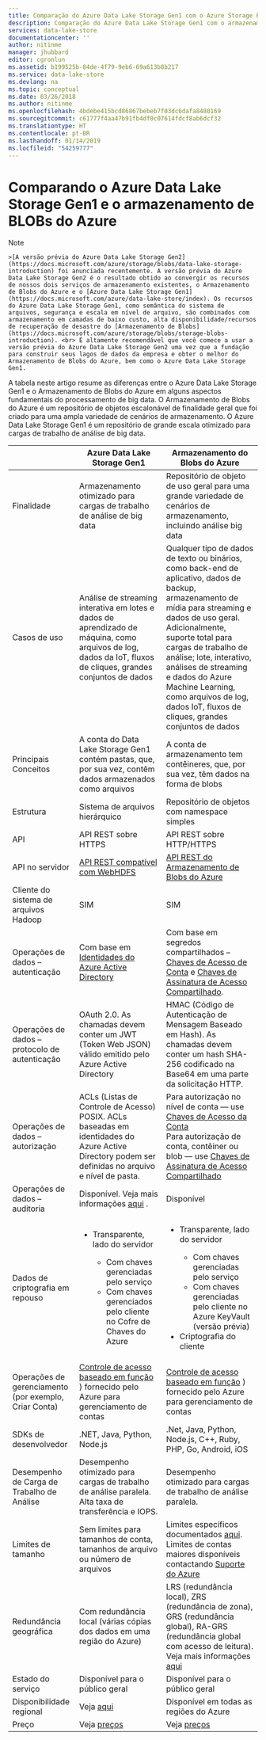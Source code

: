 ```yaml
---
title: Comparação do Azure Data Lake Storage Gen1 com o Azure Storage Blob | Microsoft Docs
description: Comparação do Azure Data Lake Storage Gen1 com o armazenamento de Azure Storage Blob
services: data-lake-store
documentationcenter: ''
author: nitinme
manager: jhubbard
editor: cgronlun
ms.assetid: b199525b-84de-4f79-9eb6-69a613b8b217
ms.service: data-lake-store
ms.devlang: na
ms.topic: conceptual
ms.date: 03/26/2018
ms.author: nitinme
ms.openlocfilehash: 4bdebe415bcd86867bebeb7f03dc6dafa8480169
ms.sourcegitcommit: c61777f4aa47b91fb4df0c07614fdcf8ab6dcf32
ms.translationtype: HT
ms.contentlocale: pt-BR
ms.lasthandoff: 01/14/2019
ms.locfileid: "54259777"
---
```

# <a name="comparing-azure-data-lake-storage-gen1-and-azure-blob-storage"></a>Comparando o Azure Data Lake Storage Gen1 e o armazenamento de BLOBs do Azure
  >[!NOTE] 
    >[A versão prévia do Azure Data Lake Storage Gen2](https://docs.microsoft.com/azure/storage/blobs/data-lake-storage-introduction) foi anunciada recentemente. A versão prévia do Azure Data Lake Storage Gen2 é o resultado obtido ao convergir os recursos de nossos dois serviços de armazenamento existentes, o Armazenamento de Blobs do Azure e o [Azure Data Lake Storage Gen1](https://docs.microsoft.com/azure/data-lake-store/index). Os recursos do Azure Data Lake Storage Gen1, como semântica do sistema de arquivos, segurança e escala em nível de arquivo, são combinados com armazenamento em camadas de baixo custo, alta disponibilidade/recursos de recuperação de desastre do [Armazenamento de Blobs](https://docs.microsoft.com/azure/storage/blobs/storage-blobs-introduction). <br> É altamente recomendável que você comece a usar a versão prévia do Azure Data Lake Storage Gen2 uma vez que a fundação para construir seus lagos de dados da empresa e obter o melhor do Armazenamento de Blobs do Azure, bem como o Azure Data Lake Storage Gen1.

A tabela neste artigo resume as diferenças entre o Azure Data Lake Storage Gen1 e o Armazenamento de Blobs do Azure em alguns aspectos fundamentais do processamento de big data. O Armazenamento de Blobs do Azure é um repositório de objetos escalonável de finalidade geral que foi criado para uma ampla variedade de cenários de armazenamento. O Azure Data Lake Storage Gen1 é um repositório de grande escala otimizado para cargas de trabalho de análise de big data.





|  | Azure Data Lake Storage Gen1 | Armazenamento do Blobs do Azure |
| --- | --- | --- |
| Finalidade |Armazenamento otimizado para cargas de trabalho de análise de big data |Repositório de objeto de uso geral para uma grande variedade de cenários de armazenamento, incluindo análise big data |
| Casos de uso |Análise de streaming interativa em lotes e dados de aprendizado de máquina, como arquivos de log, dados da IoT, fluxos de cliques, grandes conjuntos de dados |Qualquer tipo de dados de texto ou binários, como back-end de aplicativo, dados de backup, armazenamento de mídia para streaming e dados de uso geral. Adicionalmente, suporte total para cargas de trabalho de análise; lote, interativo, análises de streaming e dados do Azure Machine Learning, como arquivos de log, dados IoT, fluxos de cliques, grandes conjuntos de dados |
| Principais Conceitos |A conta do Data Lake Storage Gen1 contém pastas, que, por sua vez, contêm dados armazenados como arquivos |A conta de armazenamento tem contêineres, que, por sua vez, têm dados na forma de blobs |
| Estrutura |Sistema de arquivos hierárquico |Repositório de objetos com namespace simples |
| API |API REST sobre HTTPS |API REST sobre HTTP/HTTPS |
| API no servidor |[API REST compatível com WebHDFS](https://msdn.microsoft.com/library/azure/mt693424.aspx) |[API REST do Armazenamento de Blobs do Azure](https://msdn.microsoft.com/library/azure/dd135733.aspx) |
| Cliente do sistema de arquivos Hadoop |SIM |SIM |
| Operações de dados – autenticação |Com base em [Identidades do Azure Active Directory](../active-directory/develop/authentication-scenarios.md) |Com base em segredos compartilhados – [Chaves de Acesso de Conta](../storage/common/storage-account-manage.md#access-keys) e [Chaves de Assinatura de Acesso Compartilhado](../storage/common/storage-dotnet-shared-access-signature-part-1.md). |
| Operações de dados – protocolo de autenticação |OAuth 2.0. As chamadas devem conter um JWT (Token Web JSON) válido emitido pelo Azure Active Directory |HMAC (Código de Autenticação de Mensagem Baseado em Hash). As chamadas devem conter um hash SHA-256 codificado na Base64 em uma parte da solicitação HTTP. |
| Operações de dados – autorização |ACLs (Listas de Controle de Acesso) POSIX.  ACLs baseadas em identidades do Azure Active Directory podem ser definidas no arquivo e nível de pasta. |Para autorização no nível de conta — use [Chaves de Acesso da Conta](../storage/common/storage-account-manage.md#access-keys)<br>Para autorização de conta, contêiner ou blob — use [Chaves de Assinatura de Acesso Compartilhado](../storage/common/storage-dotnet-shared-access-signature-part-1.md) |
| Operações de dados – auditoria |Disponível. Veja mais informações [aqui](data-lake-store-diagnostic-logs.md) . |Disponível |
| Dados de criptografia em repouso |<ul><li>Transparente, lado do servidor</li> <ul><li>Com chaves gerenciadas pelo serviço</li><li>Com chaves gerenciados pelo cliente no Cofre de Chaves do Azure</li></ul></ul> |<ul><li>Transparente, lado do servidor</li> <ul><li>Com chaves gerenciadas pelo serviço</li><li>Com chaves gerenciadas pelo cliente no Azure KeyVault (versão prévia)</li></ul><li>Criptografia do cliente</li></ul> |
| Operações de gerenciamento (por exemplo, Criar Conta) |[Controle de acesso baseado em função](../role-based-access-control/overview.md) ) fornecido pelo Azure para gerenciamento de contas |[Controle de acesso baseado em função](../role-based-access-control/overview.md) ) fornecido pelo Azure para gerenciamento de contas |
| SDKs de desenvolvedor |.NET, Java, Python, Node.js |.Net, Java, Python, Node.js, C++, Ruby, PHP, Go, Android, iOS |
| Desempenho de Carga de Trabalho de Análise |Desempenho otimizado para cargas de trabalho de análise paralela. Alta taxa de transferência e IOPS. |Desempenho otimizado para cargas de trabalho de análise paralela. |
| Limites de tamanho |Sem limites para tamanhos de conta, tamanhos de arquivo ou número de arquivos |Limites específicos documentados [aqui](../storage/common/storage-scalability-targets.md). Limites de contas maiores disponíveis contactando [Suporte do Azure](https://azure.microsoft.com/support/faq/) |
| Redundância geográfica |Com redundância local (várias cópias dos dados em uma região do Azure) |LRS (redundância local), ZRS (redundância de zona), GRS (redundância global), RA-GRS (redundância global com acesso de leitura). Veja mais informações [aqui](../storage/common/storage-redundancy.md) |
| Estado do serviço |Disponível para o público geral |Disponível para o público geral |
| Disponibilidade regional |Veja [aqui](https://azure.microsoft.com/regions/#services) |Disponível em todas as regiões do Azure |
| Preço |Veja [preços](https://azure.microsoft.com/pricing/details/data-lake-store/) |Veja [preços](https://azure.microsoft.com/pricing/details/storage/) |



